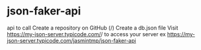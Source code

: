 # json-faker-api
api to call 
    Create a repository on GitHub (<your-username>/<your-repo>)
    Create a db.json file
    Visit https://my-json-server.typicode.com/<your-username>/<your-repo> to access your server
    ex
    https://my-json-server.typicode.com/jasmintmp/json-faker-api
